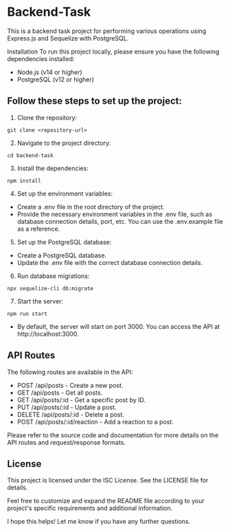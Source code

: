# Backend-Task

This is a backend task project for performing various operations using Express.js and Sequelize with PostgreSQL.

Installation
To run this project locally, please ensure you have the following dependencies installed:

- Node.js (v14 or higher)
- PostgreSQL (v12 or higher)

## Follow these steps to set up the project:

1. Clone the repository:

```
git clone <repository-url>
```

2. Navigate to the project directory:

```
cd backend-task
```

3. Install the dependencies:

```
npm install
```

4. Set up the environment variables:

- Create a .env file in the root directory of the project.
- Provide the necessary environment variables in the .env file, such as database connection details, port, etc. You can use the .env.example file as a reference.

5. Set up the PostgreSQL database:

- Create a PostgreSQL database.
- Update the .env file with the correct database connection details.

6. Run database migrations:

```
npx sequelize-cli db:migrate
```

7. Start the server:

```
npm run start
```

- By default, the server will start on port 3000. You can access the API at http://localhost:3000.

## API Routes

The following routes are available in the API:

- POST /api/posts - Create a new post.
- GET /api/posts - Get all posts.
- GET /api/posts/:id - Get a specific post by ID.
- PUT /api/posts/:id - Update a post.
- DELETE /api/posts/:id - Delete a post.
- POST /api/posts/:id/reaction - Add a reaction to a post.

Please refer to the source code and documentation for more details on the API routes and request/response formats.

## License

This project is licensed under the ISC License. See the LICENSE file for details.

Feel free to customize and expand the README file according to your project's specific requirements and additional information.

I hope this helps! Let me know if you have any further questions.

